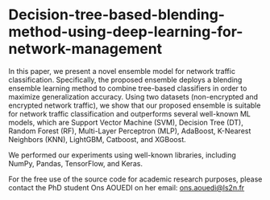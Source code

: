 # Decision-tree-based-blending-method-using-deep-learning-for-network-management

In this paper, we present a novel ensemble model for network traffic classification. Specifically, the proposed ensemble deploys a blending ensemble learning method to combine tree-based classifiers in order to maximize generalization accuracy. Using two datasets (non-encrypted and encrypted network traffic), we show that our proposed ensemble is suitable for network traffic classification and outperforms several well-known ML models, which are Support Vector Machine (SVM), Decision Tree (DT), Random Forest (RF), Multi-Layer Perceptron (MLP), AdaBoost, K-Nearest Neighbors (KNN), LightGBM, Catboost, and XGBoost.  


We performed our experiments using well-known libraries, including NumPy, Pandas, TensorFlow, and Keras.

For the free use of the source code for academic research purposes, please contact the PhD student Ons AOUEDI on her email: ons.aouedi@ls2n.fr

